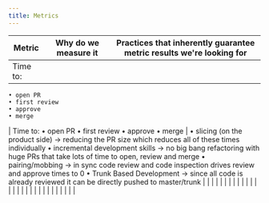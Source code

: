 ```yaml
---
title: Metrics
---
```


| Metric | Why do we measure it | Practices that inherently guarantee metric results we're looking for |
|---|---|---|
| Time to:
	• open PR
	• first review
	• approve
	• merge
  |  Time to:
	• open PR
	• first review
	• approve
	• merge
 | 	• slicing (on the product side) → reducing the PR size which reduces all of these times individually
	• incremental development skills → no big bang refactoring with huge PRs that take lots of time to open, review and merge
	• pairing/mobbing → in sync code review and code inspection drives review and approve times to 0
	• Trunk Based Development → since all code is already reviewed it can be directly pushed to master/trunk
  |
|   |   |   |
|   |   |   |
|   |   |   |
|   |   |   |
|   |   |   |
|   |   |   |
|   |   |   |
